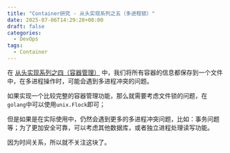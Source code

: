 ```yaml
---
title: "Container研究 - 从头实现系列之五（多进程锁）"
date: 2025-07-06T14:29:28+08:00
draft: false
categories:
  - DevOps
tags:
  - Container
---
```



在 [从头实现系列之四（容器管理）](./container-4.md) 中，我们将所有容器的信息都保存到一个文件中，在多进程操作时，可能会遇到多进程冲突的问题。

如果实现一个比较完整的容器管理功能，那么就需要考虑文件锁的问题，在`golang`中可以使用`unix.Flock`即可； 

但是如果是在实际使用中，仍然会遇到更多的多进程冲突问题，比如：事务问题等；为了更加安全可靠，可以考虑其他数据库，或者独立进程处理读写功能。

因为时间关系，所以就不关注这块了。